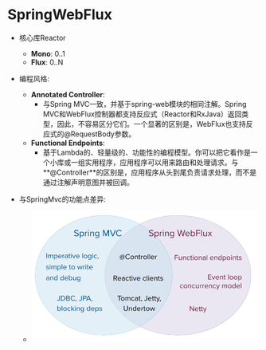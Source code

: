 # SpringWebFlux

+ 核心库Reactor
  + **Mono**: 0..1
  + **Flux**: 0..N

+ 编程风格:
  + **Annotated Controller**:
    + 与Spring MVC一致，并基于spring-web模块的相同注解。Spring MVC和WebFlux控制器都支持反应式（Reactor和RxJava）返回类型，因此，不容易区分它们。一个显著的区别是，WebFlux也支持反应式的@RequestBody参数。
  + **Functional Endpoints**:
    + 基于Lambda的、轻量级的、功能性的编程模型。你可以把它看作是一个小库或一组实用程序，应用程序可以用来路由和处理请求。与**@Controller**的区别是，应用程序从头到尾负责请求处理，而不是通过注解声明意图并被回调。

+ 与SpringMvc的功能点差异:

  + ![image-20201208151429073](image-20201208151429073.png)

  